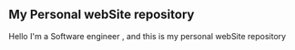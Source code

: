 ## My Personal webSite repository
Hello I'm a Software engineer , and this is my personal webSite repository
